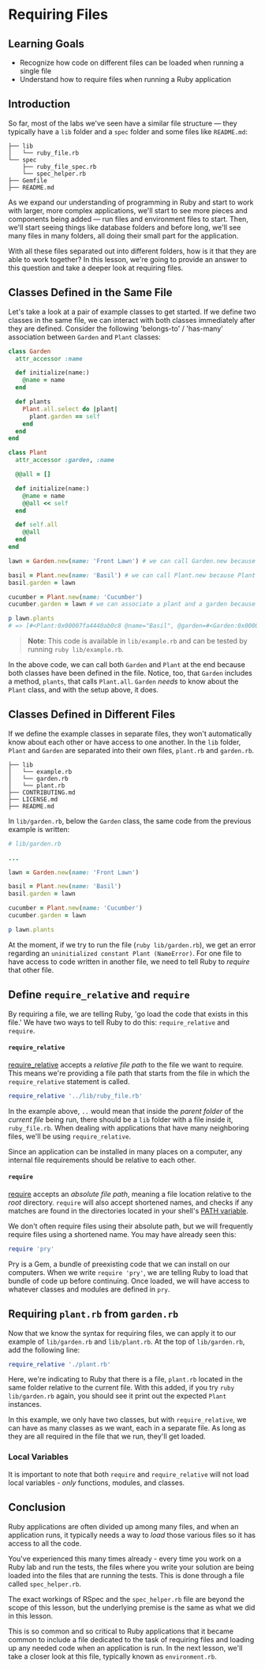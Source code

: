 # Requiring Files

## Learning Goals

- Recognize how code on different files can be loaded when running a single file
- Understand how to require files when running a Ruby application

## Introduction

So far, most of the labs we've seen have a similar file structure &mdash; they
typically have a `lib` folder and a `spec` folder and some files like
`README.md`:

```text
├── lib
│   └── ruby_file.rb
└── spec
    ├── ruby_file_spec.rb
    └── spec_helper.rb
├── Gemfile
├── README.md
```

As we expand our understanding of programming in Ruby and start to work with
larger, more complex applications, we'll start to see more pieces and components
being added &mdash; run files and environment files to start. Then, we'll start
seeing things like database folders and before long, we'll see many files in
many folders, all doing their small part for the application.

With all these files separated out into different folders, how is it that they
are able to work together? In this lesson, we're going to provide an answer to
this question and take a deeper look at requiring files.

## Classes Defined in the Same File

Let's take a look at a pair of example classes to get started. If we define two
classes in the same file, we can interact with both classes immediately after
they are defined. Consider the following 'belongs-to' / 'has-many' association
between `Garden` and `Plant` classes:

```ruby
class Garden
  attr_accessor :name

  def initialize(name:)
    @name = name
  end

  def plants
    Plant.all.select do |plant|
      plant.garden == self
    end
  end
end

class Plant
  attr_accessor :garden, :name

  @@all = []

  def initialize(name:)
    @name = name
    @@all << self
  end

  def self.all
    @@all
  end
end

lawn = Garden.new(name: 'Front Lawn') # we can call Garden.new because Garden is defined above

basil = Plant.new(name: 'Basil') # we can call Plant.new because Plant is defined above
basil.garden = lawn

cucumber = Plant.new(name: 'Cucumber')
cucumber.garden = lawn # we can associate a plant and a garden because both are defined above

p lawn.plants
# => [#<Plant:0x00007fa4440ab0c8 @name="Basil", @garden=#<Garden:0x00007fa4440997b0 @name="Front Lawn">>, #<Plant:0x00007fa4440b8bd8 @name="Cucumber", @garden=#<Garden:0x00007fa4440997b0 @name="Front Lawn">>]
```

> **Note**: This code is available in `lib/example.rb` and can be tested by running `ruby lib/example.rb`.

In the above code, we can call both `Garden` and `Plant` at the end because both
classes have been defined in the file. Notice, too, that `Garden` includes a
method, `plants`, that calls `Plant.all`. `Garden` _needs_ to know about the
`Plant` class, and with the setup above, it does.

## Classes Defined in Different Files

If we define the example classes in separate files, they won't automatically
know about each other or have access to one another. In the `lib` folder,
`Plant` and `Garden` are separated into their own files, `plant.rb` and
`garden.rb`.

```text
├── lib
│   └── example.rb
│   └── garden.rb
│   └── plant.rb
├── CONTRIBUTING.md
├── LICENSE.md
├── README.md
```

In `lib/garden.rb`, below the `Garden` class, the same code from the previous
example is written:

```ruby
# lib/garden.rb

...

lawn = Garden.new(name: 'Front Lawn')

basil = Plant.new(name: 'Basil')
basil.garden = lawn

cucumber = Plant.new(name: 'Cucumber')
cucumber.garden = lawn

p lawn.plants
```

At the moment, if we try to run the file (`ruby lib/garden.rb`), we get an error
regarding an `uninitialized constant Plant (NameError)`. For one file to have
access to code written in another file, we need to tell Ruby to _require_ that
other file.

## Define `require_relative` and `require`

By requiring a file, we are telling Ruby, 'go load the code that exists in this
file.' We have two ways to tell Ruby to do this: `require_relative` and
`require`.

#### `require_relative`

[require_relative][] accepts a _relative file path_ to the file we want to
require. This means we're providing a file path that starts from the file in
which the `require_relative` statement is called.

[require_relative]: https://apidock.com/ruby/Kernel/require_relative

```ruby
require_relative '../lib/ruby_file.rb'
```

In the example above, `..` would mean that inside the _parent folder_ of the
_current file_ being run, there should be a `lib` folder with a file inside it,
`ruby_file.rb`. When dealing with applications that have many neighboring files,
we'll be using `require_relative`.

Since an application can be installed in many places on a computer, any internal
file requirements should be relative to each other.

#### `require`

[require][] accepts an _absolute file path_, meaning a file location relative to
the _root_ directory. `require` will also accept shortened names, and checks if
any matches are found in the directories located in your shell's [PATH
variable][].

[require]: https://apidock.com/ruby/v2_5_5/Kernel/require
[PATH variable]: http://www.linfo.org/path_env_var.html

We don't often require files using their absolute path, but we will frequently
require files using a shortened name. You may have already seen this:

```ruby
require 'pry'
```

Pry is a Gem, a bundle of preexisting code that we can install on our computers.
When we write `require 'pry'`, we are telling Ruby to load that bundle of code
up before continuing. Once loaded, we will have access to whatever classes and
modules are defined in `pry`.

## Requiring `plant.rb` from `garden.rb`

Now that we know the syntax for requiring files, we can apply it to our example
of `lib/garden.rb` and `lib/plant.rb`. At the top of `lib/garden.rb`, add the
following line:

```ruby
require_relative './plant.rb'
```

Here, we're indicating to Ruby that there is a file, `plant.rb` located in the
same folder relative to the current file. With this added, if you try `ruby
lib/garden.rb` again, you should see it print out the expected `Plant`
instances.

In this example, we only have two classes, but with `require_relative`, we can
have as many classes as we want, each in a separate file. As long as they are
all required in the file that we run, they'll get loaded.

### Local Variables

It is important to note that both `require` and `require_relative` will not load
local variables - _only_ functions, modules, and classes.

## Conclusion

Ruby applications are often divided up among many files, and when an application
runs, it typically needs a way to _load_ those various files so it has access to
all the code.

You've experienced this many times already - every time you work on a Ruby lab
and run the tests, the files where you write your solution are being loaded into
the files that are running the tests. This is done through a file called
`spec_helper.rb`.

The exact workings of RSpec and the `spec_helper.rb` file are beyond the scope
of this lesson, but the underlying premise is the same as what we did in this
lesson.

This is so common and so critical to Ruby applications that it became common to
include a file dedicated to the task of requiring files and loading up any
needed code when an application is run. In the next lesson, we'll take a closer
look at this file, typically known as `environment.rb`.
